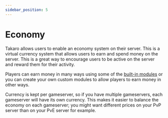 ```yaml
---
sidebar_position: 5
---
```


# Economy

Takaro allows users to enable an economy system on their server. This is a virtual currency system that allows users to earn and spend money on the server. This is a great way to encourage users to be active on the server and reward them for their activity.

Players can earn money in many ways using some of the [built-in modules](./built-in-modules.mdx) or you can create your own custom modules to allow players to earn money in other ways.

Currency is kept per gameserver, so if you have multiple gameservers, each gameserver will have its own currency. This makes it easier to balance the economy on each gameserver; you might want different prices on your PvP server than on your PvE server for example.
